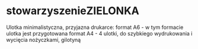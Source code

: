 # stowarzyszenieZIELONKA

Ulotka minimalistyczna, przyjazna drukarce:
format A6 - w tym formacie ulotka jest przygotowana
format A4 - 4 ulotki, do szybkiego wydrukowania i wycięcia nożyczkami, gilotyną
